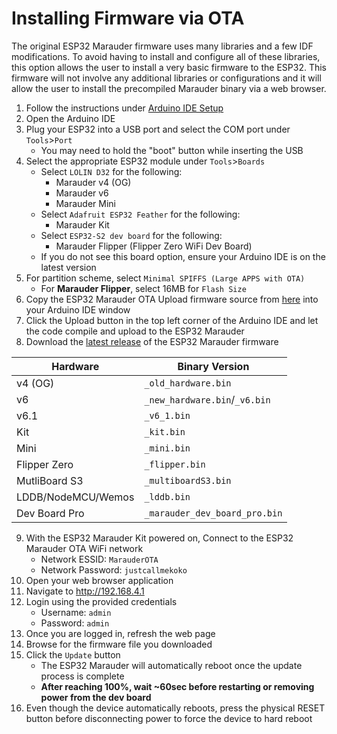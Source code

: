 # Installing Firmware via OTA

The original ESP32 Marauder firmware uses many libraries and a few IDF modifications. To avoid having to install and configure all of these libraries, this option allows the user to install a very basic firmware to the ESP32. This firmware will not involve any additional libraries or configurations and it will allow the user to install the precompiled Marauder binary via a web browser.

1. Follow the instructions under [Arduino IDE Setup](arduino-ide-setup)
2. Open the Arduino IDE
3. Plug your ESP32 into a USB port and select the COM port under `Tools`>`Port`
     - You may need to hold the "boot" button while inserting the USB
4. Select the appropriate ESP32 module under `Tools`>`Boards`
    - Select `LOLIN D32` for the following:
      - Marauder v4 (OG)
      - Marauder v6
      - Marauder Mini
    - Select `Adafruit ESP32 Feather` for the following:
      - Marauder Kit
    - Select `ESP32-S2 dev board` for the following:
      - Marauder Flipper (Flipper Zero WiFi Dev Board)
    - If you do not see this board option, ensure your Arduino IDE is on the latest version
5. For partition scheme, select `Minimal SPIFFS (Large APPS with OTA)`
    - For **Marauder Flipper**, select 16MB for `Flash Size`
6. Copy the ESP32 Marauder OTA Upload firmware source from [here](https://raw.githubusercontent.com/justcallmekoko/ESP32Marauder/master/MarauderOTA/MarauderOTA.ino) into your Arduino IDE window
7. Click the Upload button in the top left corner of the Arduino IDE and let the code compile and upload to the ESP32 Marauder
8. Download the [latest release](https://github.com/justcallmekoko/ESP32Marauder/releases/latest) of the ESP32 Marauder firmware

| Hardware | Binary Version |
| -------- | -------------- |
| v4 (OG) | `_old_hardware.bin` |
| v6 | `_new_hardware.bin`/`_v6.bin` |
| v6.1 | `_v6_1.bin` |
| Kit | `_kit.bin` |
| Mini | `_mini.bin` |
| Flipper Zero | `_flipper.bin` |
| MutliBoard S3 | `_multiboardS3.bin` |
| LDDB/NodeMCU/Wemos | `_lddb.bin` |
| Dev Board Pro | `_marauder_dev_board_pro.bin` |

9. With the ESP32 Marauder Kit powered on, Connect to the ESP32 Marauder OTA WiFi network
    - Network ESSID: `MarauderOTA`
    - Network Password: `justcallmekoko`
10. Open your web browser application
11. Navigate to http://192.168.4.1
12. Login using the provided credentials
    - Username: `admin`
    - Password: `admin`
13. Once you are logged in, refresh the web page
14. Browse for the firmware file you downloaded
15. Click the `Update` button
    - The ESP32 Marauder will automatically reboot once the update process is complete
    - **After reaching 100%, wait ~60sec before restarting or removing power from the dev board**
16. Even though the device automatically reboots, press the physical RESET button before disconnecting power to force the device to hard reboot